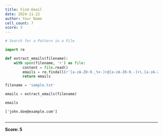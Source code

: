 ```yaml
---
title: Find-Email
date: 2024-11-22
author: Your Name
cell_count: 7
score: 5
---
```


```python
# Search for a Pattern in a File
```


```python
import re
```


```python
def extract_emails(filename):
    with open(filename, 'r') as file:
        content = file.read()
        emails = re.findall(r'[a-zA-Z0-9._%+-]+@[a-zA-Z0-9.-]+\.[a-zA-Z]{2,}', content)
        return emails
```


```python
filename = 'sample.txt'
```


```python
emails = extract_emails(filename)
```


```python
emails
```




    ['john.doe@example.com']




```python

```


---
**Score: 5**

